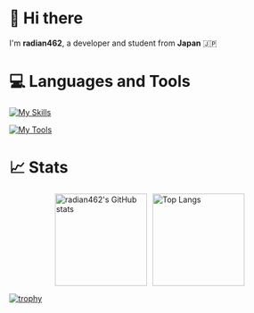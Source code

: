 <!--
**radian462/radian462** is a ✨ _special_ ✨ repository because its `README.md` (this file) appears on your GitHub profile.

Here are some ideas to get you started:

- 🔭 I’m currently working on ...
- 🌱 I’m currently learning ...
- 👯 I’m looking to collaborate on ...
- 🤔 I’m looking for help with ...
- 💬 Ask me about ...
- 📫 How to reach me: ...
- 😄 Pronouns: ...
- ⚡ Fun fact: ...
-->

# 👋 Hi there
I'm **radian462**, a developer and student from **Japan** 🇯🇵  

# 💻 Languages and Tools
[![My Skills](https://skillicons.dev/icons?i=python,go,html,css,bootstrap,discord)](https://skillicons.dev)

[![My Tools](https://skillicons.dev/icons?i=git,github,gitlab,docker,redis,vscode)](https://skillicons.dev)

# 📈 Stats
<div style="display: flex; justify-content: center; gap: 10px;">
    <img src="https://github-readme-stats.vercel.app/api?username=radian462&show_icons=true&theme=dark&count_private=true" alt="radian462's GitHub stats" height="165" />
    <img src="https://github-readme-stats.vercel.app/api/top-langs?username=radian462&show_icons=true&locale=en&layout=compact&theme=dark" alt="Top Langs" height="165" />
</div>

[![trophy](https://github-profile-trophy.vercel.app/?username=radian462&theme=onedark)](https://github.com/ryo-ma/github-profile-trophy)
